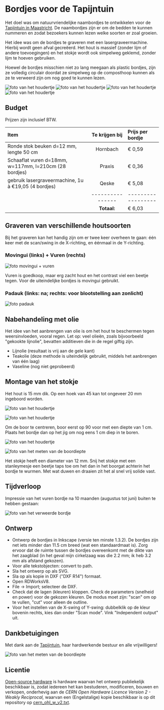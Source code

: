 # Bordjes voor de Tapijntuin

Het doel was om natuurvriendelijke naambordjes te ontwikkelen voor de [Tapijntuin in Maastricht](https://tapijntuin.nl/). De naambordjes zijn er om de bedden te kunnen nummeren en zodat bezoekers kunnen lezen welke soorten er zoal groeien.

Het idee was om de bordjes te graveren met een lasergraveermachine. Hierbij wordt geen afval gecreëerd. Het hout is massief (zonder lijm of andere toevoegingen) en het stokje wordt ook simpelweg geklemd, zonder lijm te hoeven gebruiken.

Hoewel de bordjes misschien niet zo lang meegaan als plastic bordjes, zijn ze volledig circulair doordat ze simpelweg op de composthoop kunnen als ze te verweerd zijn om nog goed te kunnen lezen.

![foto van het houdertje](https://github.com/turingbirds/tapijntuin_bordjes/blob/main/fig/20240519_180241.JPG?raw=true)
![foto van het houdertje](https://github.com/turingbirds/tapijntuin_bordjes/blob/main/fig/20240519_180243.JPG?raw=true)
![foto van het houdertje](https://github.com/turingbirds/tapijntuin_bordjes/blob/main/fig/20240519_180245.JPG?raw=true)
![foto van het houdertje](https://github.com/turingbirds/tapijntuin_bordjes/blob/main/fig/20240519_180237.JPG?raw=true)


## Budget

Prijzen zijn inclusief BTW.

| Item                                                  | Te krijgen bij | Prijs per bordje |
|:------------------------------------------------------|:--------------:|:-----------------|
| Ronde stok beuken d=12 mm, lengte 50 cm               | Hornbach       | € 0,59           |
| Schaaflat vuren d=18mm, w=117mm, l=210cm (28 bordjes) | Praxis         | € 0,36           |
| gebruik lasergraveermachine, 1u à €19,05 (4 bordjes)  | Qeske          | € 5,08           |
|                                                       |----------------|------------------|
|                                                       | **Totaal:**    | € 6,03           |


## Graveren van verschillende houtsoorten

Bij het graveren kan het handig zijn om er twee keer overheen te gaan: één keer met de scan/swing in de X-richting, en éénmaal in de Y-richting.


### Movingui (links) + Vuren (rechts)

![foto movingui + vuren](https://github.com/turingbirds/tapijntuin_bordjes/blob/main/fig/20240517_201856.JPG?raw=true)

Vuren is goedkoop, maar erg zacht hout en het contrast viel een beetje tegen. Voor de uiteindelijke bordjes is movingui gebruikt.


### Padauk (links: na; rechts: voor blootstelling aan zonlicht)

![foto padauk](https://github.com/turingbirds/tapijntuin_bordjes/blob/main/fig/20240517_201808.JPG?raw=true)



## Nabehandeling met olie

Het idee van het aanbrengen van olie is om het hout te beschermen tegen weersinvloeden, vooral regen. Let op: veel olieën, zoals bijvoorbeeld "gekookte lijnolie", bevatten additieven die in de regel giftig zijn.

- Lijnolie (resultaat is vrij aan de gele kant)
- Teakolie (deze methode is uiteindelijk gebruikt, middels het aanbrengen van één laag)
- Vaseline (nog niet geprobeerd)



## Montage van het stokje

Het hout is 15 mm dik. Op een hoek van 45 kan tot ongeveer 20 mm ingeboord worden.

![foto van het houdertje](https://github.com/turingbirds/tapijntuin_bordjes/blob/main/fig/20240517_201923.JPG?raw=true)

![foto van het houdertje](https://github.com/turingbirds/tapijntuin_bordjes/blob/main/fig/20240519_180025.JPG?raw=true)

Om de boor te centreren, boor eerst op 90 voor met een diepte van 1 cm. Plaats het bordje dan op het jig om nog eens 1 cm diep in te boren.

![foto van het houdertje](https://github.com/turingbirds/tapijntuin_bordjes/blob/main/fig/20240519_181650.JPG?raw=true)

![foto van het meten van de boordiepte](https://github.com/turingbirds/tapijntuin_bordjes/blob/main/fig/20240519_173911.JPG?raw=true)

Het stokje heeft een diameter van 12 mm. Snij het stokje met een stanleymesje een beetje taps toe om het dan in het boorgat achterin het bordje te wurmen. Met wat duwen en draaien zit het al snel vrij solide vast.


## Tijdverloop

Impressie van het vuren bordje na 10 maanden (augustus tot juni) buiten te hebben gestaan:

![foto van het verweerde bordje](https://github.com/turingbirds/tapijntuin_bordjes/blob/main/fig/20240522_140526.JPG?raw=true)


## Ontwerp

- Ontwerp de bordjes in Inkscape (versie ten minste 1.3.2). De bordjes zijn net iets minder dan 11.5 cm breed (wat een standaardmaat is). Zorg ervoor dat de ruimte tussen de bordjes overeenkomt met de dikte van het zaagblad (in het geval mijn cirkelzaag was die 2.2 mm; ik heb 3.2 mm als afstand gekozen).
- Voor alle tekstobjecten: convert to path.
- Sla het ontwerp op als SVG.
- Sla op als kopie in DXF ("DXF R14") formaat.
- Open RDWorksV8.
- File -> Import; selecteer de DXF.
- Check dat de lagen (kleuren) kloppen. Check de parameters (snelheid en power) voor de gekozen kleuren. De modus moet zijn: "scan" om op te vullen, "cut" voor alleen de outline.
- Voor het instellen van de X-swing of Y-swing: dubbelklik op de kleur bovenin rechts, kies dan onder "Scan mode". Vink "Independent output" uit.


## Dankbetuigingen

Met dank aan de [Tapijntuin](https://tapijntuin.nl/), haar hardwerkende bestuur en alle vrijwilligers!

![foto van het meten van de boordiepte](https://github.com/turingbirds/tapijntuin_bordjes/blob/main/fig/TT_sponsoren-3275316257.jpg?raw=true)


## Licentie

[Open-source hardware](https://www.oshwa.org/) is hardware waarvan het ontwerp publiekelijk beschikbaar is, zodat iedereen het kan bestuderen, modificeren, bouwen en verkopen, onderhevig aan de *CERN Open Hardware Licence Version 2 - Weakly Reciprocal,* waarvan een (Engelstalige) kopie beschikbaar is op dit repository op [cern_ohl_w_v2.txt](https://github.com/turingbirds/tapijntuin_bordjes/blob/main/cern_ohl_w_v2.txt>).
